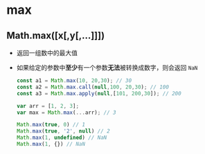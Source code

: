 # max

## Math.max(\[x\[,y\[,…]]])

- 返回一组数中的最大值

- 如果给定的参数中**至少**有一个参数**无法**被转换成数字，则会返回 `NaN`

    ```js
    const a1 = Math.max(10, 20,30); // 30
    const a2 = Math.max.call(null,100, 20,30); // 100
    const a3 = Math.max.apply(null,[101, 200,30]); // 200

    var arr = [1, 2, 3];
    var max = Math.max(...arr); // 3

    Math.max(true, 0) // 1
    Math.max(true, '2', null) // 2
    Math.max(1, undefined) // NaN
    Math.max(1, {}) // NaN
    ```
